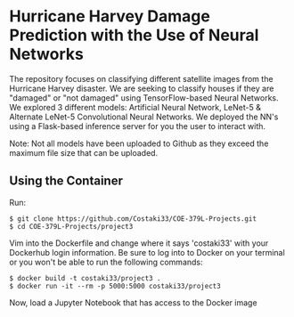 # Hurricane Harvey Damage Prediction with the Use of Neural Networks 

The repository focuses on classifying different satellite images from the Hurricane Harvey disaster. We are seeking to classify houses if they are "damaged" or "not damaged" using TensorFlow-based Neural Networks. We explored 3 different models: Artificial Neural Network, LeNet-5 & Alternate LeNet-5 Convolutional Neural Networks. We deployed the NN's using a Flask-based inference server for you the user to interact with. 

Note: Not all models have been uploaded to Github as they exceed the maximum file size that can be uploaded. 

## Using the Container 
Run: 
```
$ git clone https://github.com/Costaki33/COE-379L-Projects.git
$ cd COE-379L-Projects/project3
```
Vim into the Dockerfile and change where it says 'costaki33' with your Dockerhub login information. Be sure to log into to Docker on your terminal or you won't be able to run the following commands: 
```
$ docker build -t costaki33/project3 .
$ docker run -it --rm -p 5000:5000 costaki33/project3
```
Now, load a Jupyter Notebook that has access to the Docker image 
